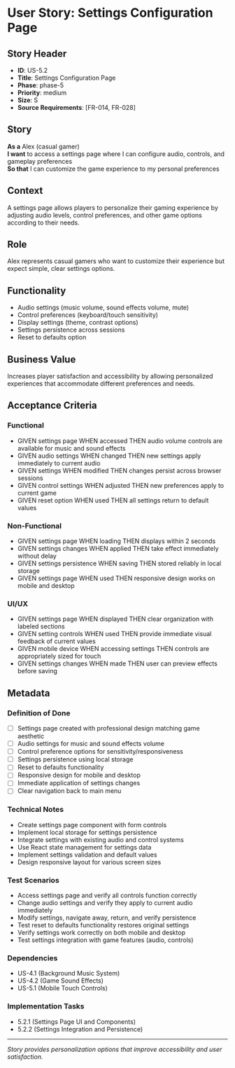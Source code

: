 # User Story: Settings Configuration Page

## Story Header
- **ID**: US-5.2
- **Title**: Settings Configuration Page
- **Phase**: phase-5
- **Priority**: medium
- **Size**: S
- **Source Requirements**: [FR-014, FR-028]

## Story
**As a** Alex (casual gamer)  
**I want** to access a settings page where I can configure audio, controls, and gameplay preferences  
**So that** I can customize the game experience to my personal preferences

## Context
A settings page allows players to personalize their gaming experience by adjusting audio levels, control preferences, and other game options according to their needs.

## Role
Alex represents casual gamers who want to customize their experience but expect simple, clear settings options.

## Functionality
- Audio settings (music volume, sound effects volume, mute)
- Control preferences (keyboard/touch sensitivity)
- Display settings (theme, contrast options)
- Settings persistence across sessions
- Reset to defaults option

## Business Value
Increases player satisfaction and accessibility by allowing personalized experiences that accommodate different preferences and needs.

## Acceptance Criteria

### Functional
- GIVEN settings page WHEN accessed THEN audio volume controls are available for music and sound effects
- GIVEN audio settings WHEN changed THEN new settings apply immediately to current audio
- GIVEN settings WHEN modified THEN changes persist across browser sessions
- GIVEN control settings WHEN adjusted THEN new preferences apply to current game
- GIVEN reset option WHEN used THEN all settings return to default values

### Non-Functional
- GIVEN settings page WHEN loading THEN displays within 2 seconds
- GIVEN settings changes WHEN applied THEN take effect immediately without delay
- GIVEN settings persistence WHEN saving THEN stored reliably in local storage
- GIVEN settings page WHEN used THEN responsive design works on mobile and desktop

### UI/UX
- GIVEN settings page WHEN displayed THEN clear organization with labeled sections
- GIVEN setting controls WHEN used THEN provide immediate visual feedback of current values
- GIVEN mobile device WHEN accessing settings THEN controls are appropriately sized for touch
- GIVEN settings changes WHEN made THEN user can preview effects before saving

## Metadata

### Definition of Done
- [ ] Settings page created with professional design matching game aesthetic
- [ ] Audio settings for music and sound effects volume
- [ ] Control preference options for sensitivity/responsiveness
- [ ] Settings persistence using local storage
- [ ] Reset to defaults functionality
- [ ] Responsive design for mobile and desktop
- [ ] Immediate application of settings changes
- [ ] Clear navigation back to main menu

### Technical Notes
- Create settings page component with form controls
- Implement local storage for settings persistence
- Integrate settings with existing audio and control systems
- Use React state management for settings data
- Implement settings validation and default values
- Design responsive layout for various screen sizes

### Test Scenarios
- Access settings page and verify all controls function correctly
- Change audio settings and verify they apply to current audio immediately
- Modify settings, navigate away, return, and verify persistence
- Test reset to defaults functionality restores original settings
- Verify settings work correctly on both mobile and desktop
- Test settings integration with game features (audio, controls)

### Dependencies
- US-4.1 (Background Music System)
- US-4.2 (Game Sound Effects)
- US-5.1 (Mobile Touch Controls)

### Implementation Tasks
- 5.2.1 (Settings Page UI and Components)
- 5.2.2 (Settings Integration and Persistence)

---

*Story provides personalization options that improve accessibility and user satisfaction.*